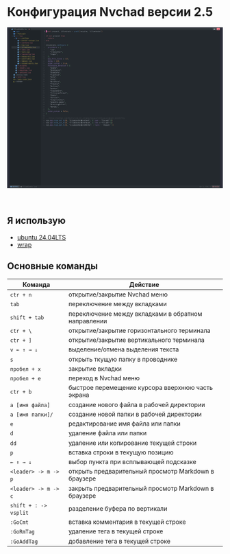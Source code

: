 # Конфигурация Nvchad версии 2.5

<p align="center">
  <img src="images/img-1.png">
</p>
</br>

## Я использую

- [ubuntu 24.04LTS](https://ubuntu.com/download/desktop)
- [wrap](https://www.warp.dev/)

## Основные команды

| Команда               | Действие                                             |
| --------------------- | ---------------------------------------------------- |
| `ctr + n`             | открытие/закрытие Nvchad меню                        |
| `tab`                 | переключение между вкладками                         |
| `shift + tab`         | переключение между вкладками в обратном направлении  |
| `ctr + \`             | открытие/закрытие горизонтального терминала          |
| `ctr + ]`             | открытие/закрытие вертикального терминала            |
| `v ← ↑ → ↓`           | выделение/отмена выделения текста                    |
| `s`                   | открыть ткущую папку в проводнике                    |
| `пробел + x`          | закрытие вкладки                                     |
| `пробел + e`          | переход в Nvchad меню                                |
| `ctr + b`             | быстрое перемещение курсора вверхнюю часть экрана    |
| `a [имя файла]`       | создание нового файла в рабочей директории           |
| `a [имя папки]/`      | создание новой папки в рабочей директории            |
| `e`                   | редактирование имя файла или папки                   |
| `d`                   | удаление файла или папки                             |
| `dd`                  | удаление или копирование текущей строки              |
| `p`                   | вставка строки в текущую позицию                     |
| `← ↑ → ↓`             | выбор пункта при всплывающей подсказке               |
| `<leader> -> m -> p`  | открыть предварительный просмотр Markdown в браузере |
| `<leader> -> m -> c`  | закрыть предварительный просмотр Markdown в браузере |
| `shift + : -> vsplit` | разделение буфера по вертикали                       |
| `:GoCmt`              | вставка комментария в текущей строке                 |
| `:GoRmTag`            | удаление тега в текущей строке                       |
| `:GoAddTag`           | добавление тега в текущей строке                     |
